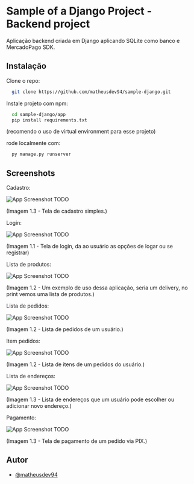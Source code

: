 # Sample of a Django Project - Backend project

Aplicação backend criada em Django aplicando SQLite como banco e MercadoPago SDK.

## Instalação

Clone o repo:

```bash
  git clone https://github.com/matheusdev94/sample-django.git
```

Instale projeto com npm:

```bash
  cd sample-django/app
  pip install requirements.txt
```

(recomendo o uso de virtual environment para esse projeto)

rode localmente com:

```bash
  py manage.py runserver
```

## Screenshots

Cadastro:

![App Screenshot](https://i.ibb.co/Y2PnM8K/register.png) TODO

(Imagem 1.3 - Tela de cadastro simples.)

Login:

![App Screenshot](https://i.ibb.co/RBMJXr5/login.png) TODO

(Imagem 1.1 - Tela de login, da ao usuário as opções de logar ou se registrar)

Lista de produtos:

![App Screenshot](https://i.ibb.co/KKrmXqS/lista-de-produtos.png) TODO

(Imagem 1.2 - Um exemplo de uso dessa aplicação, seria um delivery, no print vemos uma lista de produtos.)

Lista de pedidos:

![App Screenshot](https://i.ibb.co/HzGvyPv/pedidos.png) TODO

(Imagem 1.2 - Lista de pedidos de um usuário.)

Item pedidos:

![App Screenshot](https://i.ibb.co/PtwLcCt/item-pedido.png) TODO

(Imagem 1.2 - Lista de itens de um pedidos do usuário.)

Lista de endereços:

![App Screenshot](https://i.ibb.co/wdtJRcP/lista-de-endere-os.png) TODO

(Imagem 1.3 - Lista de endereços que um usuário pode escolher ou adicionar novo endereço.)

Pagamento:

![App Screenshot](https://i.ibb.co/3CNQdfk/order-payment.png) TODO

(Imagem 1.3 - Tela de pagamento de um pedido via PIX.)

## Autor

- [@matheusdev94](https://github.com/matheusdev94)
